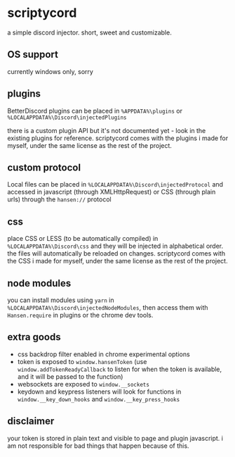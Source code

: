 # scriptycord
a simple discord injector. short, sweet and customizable.

## OS support
currently windows only, sorry

## plugins
BetterDiscord plugins can be placed in `%APPDATA%\plugins` or `%LOCALAPPDATA%\Discord\injectedPlugins`

there is a custom plugin API but it's not documented yet - look in the existing plugins for reference.
scriptycord comes with the plugins i made for myself, under the same license as the rest of the project.

## custom protocol
Local files can be placed in `%LOCALAPPDATA%\Discord\injectedProtocol` and accessed in javascript
(through XMLHttpRequest) or CSS (through plain urls) through the `hansen://` protocol

## css
place CSS or LESS (to be automatically compiled) in `%LOCALAPPDATA%\Discord\css` and they will be injected
in alphabetical order. the files will automatically be reloaded on changes. scriptycord comes with the CSS
i made for myself, under the same license as the rest of the project.

## node modules
you can install modules using `yarn` in `%LOCALAPPDATA%\Discord\injectedNodeModules`, then access them with
`Hansen.require` in plugins or the chrome dev tools.

## extra goods
* css backdrop filter enabled in chrome experimental options
* token is exposed to `window.hansenToken` (use `window.addTokenReadyCallback` to listen for when the token
  is available, and it will be passed to the function)
* websockets are exposed to `window.__sockets`
* keydown and keypress listeners will look for functions in `window.__key_down_hooks` and
  `window.__key_press_hooks` 
  
## disclaimer
your token is stored in plain text and visible to page and plugin javascript. i am not responsible for bad
things that happen because of this.
